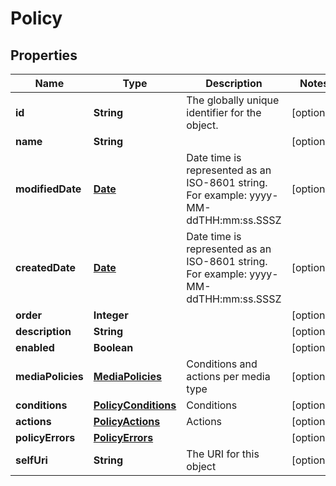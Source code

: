 
# Policy

## Properties
Name | Type | Description | Notes
------------ | ------------- | ------------- | -------------
**id** | **String** | The globally unique identifier for the object. |  [optional]
**name** | **String** |  |  [optional]
**modifiedDate** | [**Date**](Date.md) | Date time is represented as an ISO-8601 string. For example: yyyy-MM-ddTHH:mm:ss.SSSZ |  [optional]
**createdDate** | [**Date**](Date.md) | Date time is represented as an ISO-8601 string. For example: yyyy-MM-ddTHH:mm:ss.SSSZ |  [optional]
**order** | **Integer** |  |  [optional]
**description** | **String** |  |  [optional]
**enabled** | **Boolean** |  |  [optional]
**mediaPolicies** | [**MediaPolicies**](MediaPolicies.md) | Conditions and actions per media type |  [optional]
**conditions** | [**PolicyConditions**](PolicyConditions.md) | Conditions |  [optional]
**actions** | [**PolicyActions**](PolicyActions.md) | Actions |  [optional]
**policyErrors** | [**PolicyErrors**](PolicyErrors.md) |  |  [optional]
**selfUri** | **String** | The URI for this object |  [optional]



